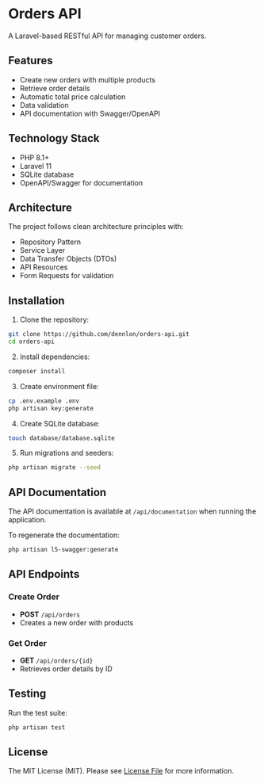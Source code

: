 # Orders API

A Laravel-based RESTful API for managing customer orders.

## Features

- Create new orders with multiple products
- Retrieve order details
- Automatic total price calculation
- Data validation
- API documentation with Swagger/OpenAPI

## Technology Stack

- PHP 8.1+
- Laravel 11
- SQLite database
- OpenAPI/Swagger for documentation

## Architecture

The project follows clean architecture principles with:
- Repository Pattern
- Service Layer
- Data Transfer Objects (DTOs)
- API Resources
- Form Requests for validation

## Installation

1. Clone the repository:
```bash
git clone https://github.com/dennlon/orders-api.git
cd orders-api
```

2. Install dependencies:
```bash
composer install
```

3. Create environment file:
```bash
cp .env.example .env
php artisan key:generate
```

4. Create SQLite database:
```bash
touch database/database.sqlite
```

5. Run migrations and seeders:
```bash
php artisan migrate --seed
```

## API Documentation

The API documentation is available at `/api/documentation` when running the application.

To regenerate the documentation:
```bash
php artisan l5-swagger:generate
```

## API Endpoints

### Create Order
- **POST** `/api/orders`
- Creates a new order with products

### Get Order
- **GET** `/api/orders/{id}`
- Retrieves order details by ID

## Testing

Run the test suite:
```bash
php artisan test
```

## License

The MIT License (MIT). Please see [License File](LICENSE.md) for more information.
